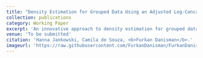 ```yaml
---
title: "Density Estimation for Grouped Data Using an Adjusted Log-Concave Density Estimation Algorithm"
collection: publications
category: Working Paper
excerpt: 'An innovative approach to density estimation for grouped data using an adjusted log-concave density estimation algorithm.'
venue: 'To be submitted'
citation: 'Hanna Jankowski, Camila de Souza, <b>Furkan Danisman</b>.'
imageurl: 'https://raw.githubusercontent.com/FurkanDanisman/FurkanDanisman.github.io/master/images/Theo_mu-delta-1.png'
---
```

